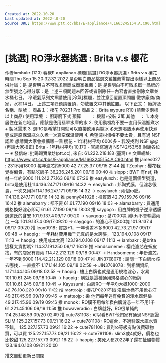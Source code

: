 ```yaml
---

Created at: 2022-10-20
Last updated at: 2022-10-20
Source URL: https://www.ptt.cc/bbs/E-appliance/M.1663245154.A.C90.html


---
```


# [挑選] RO淨水器挑選 : Brita v.s 櫻花


作者iambakr (123)
看板E-appliance
標題\[挑選\] RO淨水器挑選 : Brita v.s 櫻花
時間Thu Sep 15 20:32:32 2022
是否明白商品挑選文或推薦需提出兩樣以上商品供討論：是 是否明白不可徵求廠商或商家推薦：是 是否明白不可徵求單一品牌的無型號之心得分享：是 上述三項問題未回答或者刪除任一內容會直接刪除文章並水桶七日。 冷暖氣系列文章請使用\[冷氣\]標題，並注意回覆置頂問題 徵求廠商/商家，水桶14日。 上述三項問題請置頂，勿放置文中其他位置。 以下正文： 廠牌及名稱、型號： 商品１：櫻花 P0231 Pro 商品２：Brita mypure R10 (請至少兩樣以上商品) 使用環境 ： 廚房廚下式 預算 　　： 機器+安裝 2萬 其他 　： 1. 本身居住在新店地區，應該是使用翡翠水庫的水 2. 使用動機為不要一直用保溫瓶煮水 + 製冰需求 3. 選RO是希望打開就可以直接飲用與製冰 冬天想喝熱水再使用快煮壺或是原保溫瓶久久煮一次真空保溫使用 4. 希望濾材價格不要太貴，且有過 NSF認證 想請問大家會推薦哪一個 櫻花 - 1年耗材平均 6000多 - 我沒找到 NSF @@ (再請大家指正) Brita - 1年耗材平均 10,170 - 官網寫通過 NSF42/53/58 謝謝各位 -- ※ 發信站: 批踢踢實業坊(ptt.cc), 來自: 61.222.218.188 (臺灣) ※ 文章網址: <https://www.ptt.cc/bbs/E-appliance/M.1663245154.A.C90.html>
推 james027 : 231不用18000 每年濾芯約5000 42.77.25.37 09/15 21:44
推 TZephyr : 櫻花我覺得偏貴，有點吃牌子 36.236.245.201 09/16 00:40
推 siopp : BWT 有nsf, 耗材一年約6000 111.242.77.163 09/16 07:26
推 easylunch : 也是這兩個型號選，brita是使用杜114.136.247.171 09/16 14:32
→ easylunch : 邦陶式膜，但濾芯很貴，一次又用掉114.136.247.171 09/16 14:32
→ easylunch : 兩個ro膜。114.136.247.171 09/16 14:32
推 penny841028 : 推賀眾 42.79.159.76 09/16 16:42
推 alamabarry : 都不要 61.61.77.190 09/16 18:03
→ alamabarry : 買通用規格換好濾心即可 61.61.77.190 09/16 18:03
推 saygogo : 用白牌的機子逆滲透膜選道氏的含安 101.9.137.4 09/17 09:20
→ saygogo : 裝7000塊,測tds不會輸這兩台,一年 101.9.137.4 09/17 09:20
→ saygogo : 的濾心不用300塊 101.9.137.4 09/17 09:20
推 leon0918 : 賀眾+1，一年也差不多6000 42.73.21.97 09/17 09:48
→ haopig : 一年耗材費用幾千元真的是太誇張， 123.194.0.108 09/17 11:13
→ haopig : 使用成本太高 123.194.0.108 09/17 11:13
→ iambakr : 是brita 這樣太貴對嗎? 114.37.191.250 09/17 16:29
推 Handsomeme : 櫻花濾芯在蝦皮找，有的店家有賣兩 114.42.212.129 09/18 00:47
→ Handsomeme : 年份濾芯，一年不到6000 114.42.212.129 09/18 00:47
推 JIN3708078 : 請問一下白牌ro該去哪找，一直搜不 1.171.144.105 09/18 02:58
→ JIN3708078 : 到相關資訊 1.171.144.105 09/18 02:58
→ haopig : 樓上白牌也就是通用規格濾心，水易 101.10.61.245 09/18 10:45
→ haopig : 購就是這種通用規格濾心的廠牌 101.10.61.245 09/18 10:45
→ Kayusumi : 白牌RO一年平均大概1000-2000 42.76.108.220 09/18 11:32
推 matteojp : 櫻花P0231不錯 沒儲水桶不用擔心汙 49.217.45.96 09/19 09:46
→ matteojp : 染 他們每年還有免費的淨水器健檢 49.217.45.96 09/19 09:46
推 monok : RO膜不用每年換白牌濾芯一年不用1千 61.221.45.106 09/19 11:50
推 bowaveradio : 白牌就好，RO很單純的 114.25.148.59 09/20 02:09
推 cute781108 : 可以看BWT他們家有通過NSF認證SLIM 125.227.157.73 09/21 16:22
→ cute781108 : RO這台，不過翡翠水庫水質不錯， 125.227.157.73 09/21 16:22
→ cute781108 : 買到ro等級有點浪費礦物質，可以買 125.227.157.73 09/21 16:22
→ cute781108 : slim3或4就好，價格也比較甜 125.227.157.73 09/21 16:22
→ haopig : 笑死人都2022年了還在扯礦物質 123.194.0.108 09/21 20:00

推文自動更新已關閉

